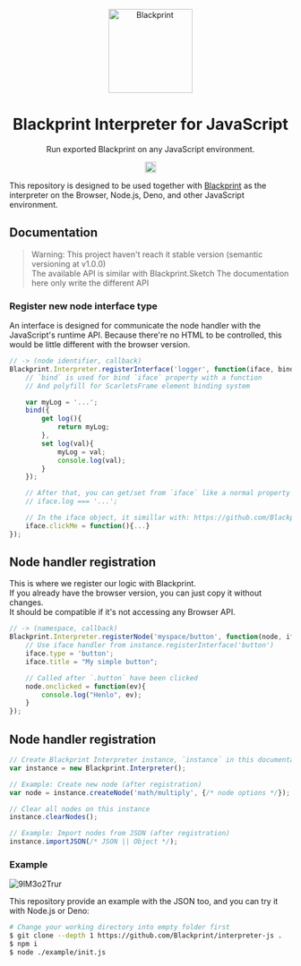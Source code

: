 <p align="center"><a href="#" target="_blank" rel="noopener noreferrer"><img width="150" src="https://avatars2.githubusercontent.com/u/61224306?s=150&v=4" alt="Blackprint"></a></p>

<h1 align="center">Blackprint Interpreter for JavaScript</h1>
<p align="center">Run exported Blackprint on any JavaScript environment.</p>

<p align="center">
    <a href='https://github.com/Blackprint/Blackprint/blob/master/LICENSE'><img src='https://img.shields.io/badge/License-MIT-brightgreen.svg' height='20'></a>
</p>

This repository is designed to be used together with [Blackprint](https://github.com/Blackprint/Blackprint) as the interpreter on the Browser, Node.js, Deno, and other JavaScript environment.

## Documentation
> Warning: This project haven't reach it stable version (semantic versioning at v1.0.0)<br>
> The available API is similar with Blackprint.Sketch
> The documentation here only write the different API

### Register new node interface type
An interface is designed for communicate the node handler with the JavaScript's runtime API. Because there're no HTML to be controlled, this would be little different with the browser version.

```js
// -> (node identifier, callback)
Blackprint.Interpreter.registerInterface('logger', function(iface, bind){
	// `bind` is used for bind `iface` property with a function
	// And polyfill for ScarletsFrame element binding system

	var myLog = '...';
	bind({
		get log(){
			return myLog;
		},
		set log(val){
			myLog = val;
			console.log(val);
		}
	});

	// After that, you can get/set from `iface` like a normal property
	// iface.log === '...';

	// In the iface object, it simillar with: https://github.com/Blackprint/Blackprint
	iface.clickMe = function(){...}
});
```

## Node handler registration
This is where we register our logic with Blackprint.<br>
If you already have the browser version, you can just copy it without changes.<br>
It should be compatible if it's not accessing any Browser API.<br>

```js
// -> (namespace, callback)
Blackprint.Interpreter.registerNode('myspace/button', function(node, iface){
    // Use iface handler from instance.registerInterface('button')
    iface.type = 'button';
    iface.title = "My simple button";

    // Called after `.button` have been clicked
    node.onclicked = function(ev){
        console.log("Henlo", ev);
    }
});
```

## Node handler registration
```js
// Create Blackprint Interpreter instance, `instance` in this documentation will refer to this
var instance = new Blackprint.Interpreter();

// Example: Create new node (after registration)
var node = instance.createNode('math/multiply', {/* node options */});

// Clear all nodes on this instance
instance.clearNodes();

// Example: Import nodes from JSON (after registration)
instance.importJSON(/* JSON || Object */);
```

### Example
![9lM3o2Trur](https://user-images.githubusercontent.com/11073373/81947175-72616600-962a-11ea-8e83-cfb4ba0c85c2.png)

This repository provide an example with the JSON too, and you can try it with Node.js or Deno:<br>

```sh
# Change your working directory into empty folder first
$ git clone --depth 1 https://github.com/Blackprint/interpreter-js .
$ npm i
$ node ./example/init.js
```